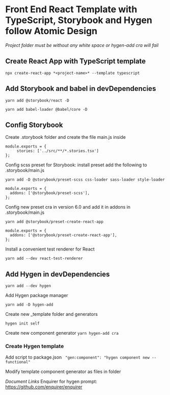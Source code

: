 # Front End React Template with TypeScript, Storybook and Hygen follow Atomic Design

_Project folder must be without any white space or hygen-add cra will fail_

## Create React App with TypeScript template

`npx create-react-app *<project-name>* --template typescript`

## Add Storybook and babel in devDependencies

`yarn add @storybook/react -D`

`yarn add babel-loader @babel/core -D`

## Config Storybook

Create .storybook folder and create the file main.js inside

```
module.exports = {
     stories: ['../src/**/*.stories.tsx']
};
```

Config scss preset for Storybook: install preset add the following to .storybook/main.js

`yarn add -D @storybook/preset-scss css-loader sass-loader style-loader`

```
module.exports = {
  addons: ['@storybook/preset-scss'],
};
```

Config new preset cra in version 6.0 and add it in addons in .storybook/main.js

`yarn add @storybook/preset-create-react-app`

```
module.exports = {
  addons: ['@storybook/preset-create-react-app'],
};
```

Install a convenient test renderer for React

`yarn add --dev react-test-renderer`

## Add Hygen in devDependencies

`yarn add --dev hygen`

Add Hygen package manager

`yarn add -D hygen-add`

Create new \_template folder and generators

`hygen init self`

Create new component generator
`yarn hygen-add cra`

### Create Hygen template

Add script to package.json
` "gen:component": "hygen component new --functional"`

Modify template component generator as files in folder

_Document Links_
Enquirer for hygen prompt: https://github.com/enquirer/enquirer
